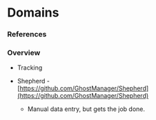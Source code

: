 <!---------------------------------------------------------------------------------
Copyright: (c) BLS OPS LLC.
This program is free software: you can redistribute it and/or modify
it under the terms of the GNU General Public License as published by
the Free Software Foundation, version 3.
This program is distributed in the hope that it will be useful,
but WITHOUT ANY WARRANTY; without even the implied warranty of
MERCHANTABILITY or FITNESS FOR A PARTICULAR PURPOSE. See the
GNU General Public License for more details.
You should have received a copy of the GNU General Public License
along with this program. If not, see <https://www.gnu.org/licenses/>.
--------------------------------------------------------------------------------->
# Domains
### References

### Overview

* Tracking

* Shepherd -<br />[https://github.com/GhostManager/Shepherd](https://github.com/GhostManager/Shepherd)
	* Manual data entry, but gets the job done.